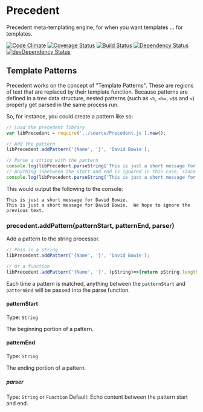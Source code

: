 # Precedent
Precedent meta-templating engine, for when you want templates ... for templates.

[![Code Climate](https://codeclimate.com/github/stevenvelozo/precedent/badges/gpa.svg)](https://codeclimate.com/github/stevenvelozo/precedent) [![Coverage Status](https://coveralls.io/repos/stevenvelozo/precedent/badge.svg?branch=master)](https://coveralls.io/r/stevenvelozo/precedent?branch=master) [![Build Status](https://travis-ci.org/stevenvelozo/precedent.svg?branch=master)](https://travis-ci.org/stevenvelozo/precedent) [![Dependency Status](https://david-dm.org/stevenvelozo/precedent.svg)](https://david-dm.org/stevenvelozo/precedent) [![devDependency Status](https://david-dm.org/stevenvelozo/precedent/dev-status.svg)](https://david-dm.org/stevenvelozo/precedent#info=devDependencies)

## Template Patterns

Precedent works on the concept of "Template Patterns".  These are regions of text that are replaced by their template function.  Because patterns are defined in a tree data structure, nested patterns (such as `<%`, `<%=`, `<$$` and `<`) properly get parsed in the same process run.

So, for instance, you could create a pattern like so:


```js
// Load the precedent library
var libPrecedent = require('../source/Precedent.js').new();

// Add the pattern
libPrecedent.addPattern('{Name', '}', 'David Bowie');

// Parse a string with the pattern
console.log(libPrecedent.parseString('This is just a short message for {Name}.');
// Anything inbetween the start and end is ignored in this case, since it is a string substitution.
console.log(libPrecedent.parseString('This is just a short message for {Name THIS TEXT IS IGNORED}.  We hope to ignore the previous text.');
```

This would output the following to the console:

```
This is just a short message for David Bowie.
This is just a short message for David Bowie.  We hope to ignore the previous text.
```

### precedent.addPattern(patternStart, patternEnd, parser)

Add a pattern to the string processor.

```javascript
// Pass in a string
libPrecedent.addPattern('{Name', '}', 'David Bowie');

// Or a function
libPrecedent.addPattern('{Name', '}', (pString)=>{return pString.length;});
```

Each time a pattern is matched, anything between the `patternStart` and `patternEnd` will be passed into the parse function.

#### patternStart
Type: `String`

The beginning portion of a pattern.

#### patternEnd
Type: `String`

The ending portion of a pattern.

##### parser
Type: `String` or `Function`
Default: Echo content between the pattern start and end.
